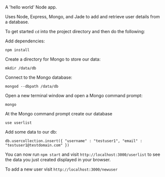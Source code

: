 A 'hello world' Node app.

Uses Node, Express, Mongo, and Jade to add and retrieve user details from a database.

To get started `cd` into the project directory and then do the following:

Add dependencies:

`npm install`

Create a directory for Mongo to store our data:

`mkdir /data/db`

Connect to the Mongo database:

`mongod --dbpath /data/db`

Open a new terminal window and open a Mongo command prompt:

`mongo`

At the Mongo command prompt create our database

`use userlist`

Add some data to our db:

`db.usercollection.insert({ "username" : "testuser1", "email" : "testuser1@testdomain.com" })`

You can now run `npm start` and visit `http://localhost:3000/userlist` to see the data you just created displayed in your browser.

To add a new user visit `http://localhost:3000/newuser`
